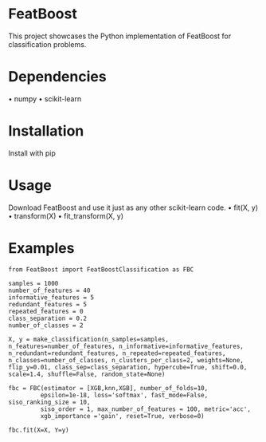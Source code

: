 # FeatBoost
This project showcases the Python implementation of FeatBoost for classification problems.

# Dependencies
• numpy
• scikit-learn

# Installation
Install with pip

# Usage
Download FeatBoost and use it just as any other scikit-learn code.
• fit(X, y)
• transform(X)
• fit_transform(X, y)

# Examples
```
from FeatBoost import FeatBoostClassification as FBC

samples = 1000
number_of_features = 40
informative_features = 5
redundant_features = 5
repeated_features = 0
class_separation = 0.2
number_of_classes = 2

X, y = make_classification(n_samples=samples, n_features=number_of_features, n_informative=informative_features, n_redundant=redundant_features, n_repeated=repeated_features, n_classes=number_of_classes, n_clusters_per_class=2, weights=None, flip_y=0.01, class_sep=class_separation, hypercube=True, shift=0.0, scale=1.4, shuffle=False, random_state=None)

fbc = FBC(estimator = [XGB,knn,XGB], number_of_folds=10,
         epsilon=1e-18, loss='softmax', fast_mode=False, siso_ranking_size = 10,
         siso_order = 1, max_number_of_features = 100, metric='acc',
         xgb_importance ='gain', reset=True, verbose=0)

fbc.fit(X=X, Y=y)
```
